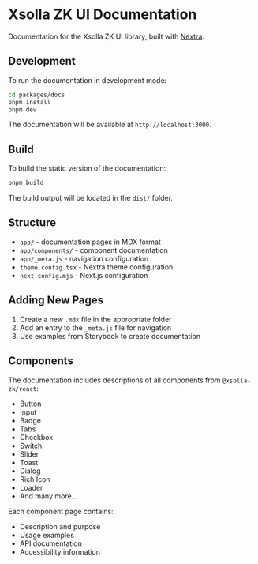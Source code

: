 # Xsolla ZK UI Documentation

Documentation for the Xsolla ZK UI library, built with [Nextra](https://nextra.site/).

## Development

To run the documentation in development mode:

```bash
cd packages/docs
pnpm install
pnpm dev
```

The documentation will be available at `http://localhost:3000`.

## Build

To build the static version of the documentation:

```bash
pnpm build
```

The build output will be located in the `dist/` folder.

## Structure

- `app/` - documentation pages in MDX format
- `app/components/` - component documentation
- `app/_meta.js` - navigation configuration
- `theme.config.tsx` - Nextra theme configuration
- `next.config.mjs` - Next.js configuration

## Adding New Pages

1. Create a new `.mdx` file in the appropriate folder
2. Add an entry to the `_meta.js` file for navigation
3. Use examples from Storybook to create documentation

## Components

The documentation includes descriptions of all components from `@xsolla-zk/react`:

- Button
- Input
- Badge
- Tabs
- Checkbox
- Switch
- Slider
- Toast
- Dialog
- Rich Icon
- Loader
- And many more...

Each component page contains:
- Description and purpose
- Usage examples
- API documentation
- Accessibility information